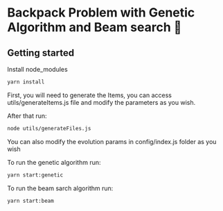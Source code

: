 # Backpack Problem with Genetic Algorithm  and Beam search 🧬



## Getting started

Install node_modules
```bash
yarn install
```

First, you will need to generate the Items, you can access utils/generateItems.js file and modify the parameters as you wish.

After that run:
```bash
node utils/generateFiles.js
```

You can also modify the evolution params in config/index.js folder as you wish

To run the genetic algorithm run:
```bash
yarn start:genetic
```

To run the beam sarch algorithm run:
```bash
yarn start:beam
```
